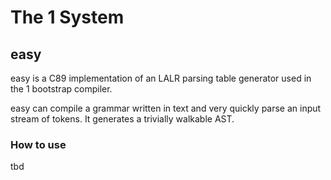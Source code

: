 # The 1 System

## easy

easy is a C89 implementation of an LALR parsing table generator used in the 1 bootstrap compiler.

easy can compile a grammar written in text and very quickly parse an input stream of tokens. It generates a trivially walkable AST.

### How to use

tbd
